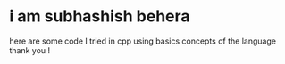 # i am subhashish behera 
here are some code I tried in cpp using basics concepts of the language 
thank you !
